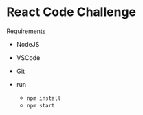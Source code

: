 # React Code Challenge

Requirements

- NodeJS
- VSCode
- Git



- run
    - `npm install`
    - `npm start`

